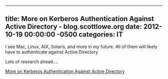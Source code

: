 ﻿---

title:  More on Kerberos Authentication Against Active Directory - blog.scottlowe.org
date:   2012-10-19 00:00:00 -0500
categories: IT
---






I see Mac, Linux, AIX, Solaris, and more in my future. All of them will likely have to authenticate against Active Directory.

Lots of research ahead....

<a href="http://blog.scottlowe.org/2006/08/21/more-on-kerberos-authentication-against-active-directory/">More on Kerberos Authentication Against Active Directory</a>


